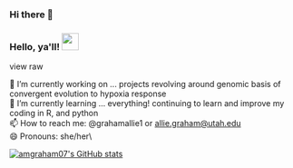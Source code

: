 ### Hi there 👋
### Hello, ya'll! <img src="https://media.giphy.com/media/MeJgB3yMMwIaHmKD4z/giphy.gif" width="30px">
view raw

🔭 I’m currently working on ... projects revolving around genomic basis of convergent evolution to hypoxia response\
🌱 I’m currently learning ... everything! continuing to learn and improve my coding in R, and python\
📫 How to reach me: @grahamallie1 or allie.graham@utah.edu\
😄 Pronouns: she/her\

[![amgraham07's GitHub stats](https://github-readme-stats.vercel.app/api?username=amgraham07)](https://github.com/amgraham07/github-readme-stats)
